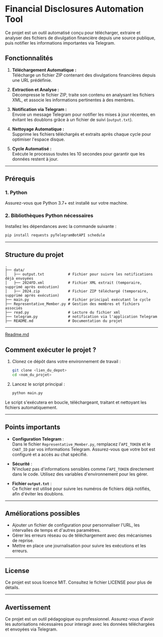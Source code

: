 # Financial Disclosures Automation Tool

Ce projet est un outil automatisé conçu pour télécharger, extraire et analyser des fichiers de divulgation financière depuis une source publique, puis notifier les informations importantes via Telegram.

## Fonctionnalités

1. **Téléchargement Automatique :**  
   Télécharge un fichier ZIP contenant des divulgations financières depuis une URL prédéfinie.

2. **Extraction et Analyse :**  
   Décompresse le fichier ZIP, traite son contenu en analysant les fichiers XML, et associe les informations pertinentes à des membres.

3. **Notification via Telegram :**  
   Envoie un message Telegram pour notifier les mises à jour récentes, en évitant les doublons grâce à un fichier de suivi (`output.txt`).

4. **Nettoyage Automatique :**  
   Supprime les fichiers téléchargés et extraits après chaque cycle pour optimiser l'espace disque.

5. **Cycle Automatisé :**  
   Exécute le processus toutes les 10 secondes pour garantir que les données restent à jour.

---

## Prérequis

### 1. Python
Assurez-vous que Python 3.7+ est installé sur votre machine.

### 2. Bibliothèques Python nécessaires
Installez les dépendances avec la commande suivante :
```bash
pip install requests pyTelegramBotAPI schedule
```

---

## Structure du projet

```plaintext
.
├── data/
│   ├── output.txt           # Fichier pour suivre les notifications déjà envoyées
│   ├── 2024FD.xml           # Fichier XML extrait (temporaire, supprimé après exécution)
│   ├── 2024.zip             # Fichier ZIP téléchargé (temporaire, supprimé après exécution)
├── main.py                  # Fichier principal exécutant le cycle
├── Representative_Member.py # Gestion des membres et fichiers associés
├── read.py                  # Lecture du fichier xml 
├── telegram.py              # notification via l'application Telegram
├── README.md                # Documentation du projet
```

---
[Readme.md](Readme-FR)
## Comment exécuter le projet ?

1. Clonez ce dépôt dans votre environnement de travail :
   ```bash
   git clone <lien_du_depot>
   cd <nom_du_projet>
   ```

2. Lancez le script principal :
   ```bash
   python main.py
   ```

Le script s'exécutera en boucle, téléchargeant, traitant et nettoyant les fichiers automatiquement.

---

## Points importants

- **Configuration Telegram** :  
  Dans le fichier `Representative_Member.py`, remplacez l'`API_TOKEN` et le `CHAT_ID` par vos informations Telegram. Assurez-vous que votre bot est configuré et a accès au chat spécifié.

- **Sécurité** :  
  N'incluez pas d'informations sensibles comme l'`API_TOKEN` directement dans le code. Utilisez des variables d'environnement pour les gérer.

- **Fichier `output.txt`** :  
  Ce fichier est utilisé pour suivre les numéros de fichiers déjà notifiés, afin d'éviter les doublons.

---

## Améliorations possibles

- Ajouter un fichier de configuration pour personnaliser l'URL, les intervalles de temps et d'autres paramètres.
- Gérer les erreurs réseau ou de téléchargement avec des mécanismes de reprise.
- Mettre en place une journalisation pour suivre les exécutions et les erreurs.

---

## License

Ce projet est sous licence MIT. Consultez le fichier LICENSE pour plus de détails.

---

## Avertissement

Ce projet est un outil pédagogique ou professionnel. Assurez-vous d'avoir les autorisations nécessaires pour interagir avec les données téléchargées et envoyées via Telegram.
 